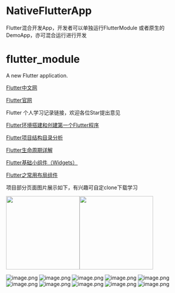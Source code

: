 # NativeFlutterApp
Flutter混合开发App，开发者可以单独运行FlutterModule  或者原生的DemoApp，亦可混合运行进行开发
# flutter_module

A new Flutter application.

[Flutter中文网](https://flutterchina.club/)

[Flutter官网](https://github.com/flutter/flutter)

Flutter 个人学习记录链接，欢迎各位Star提出意见

[Flutter环境搭建和创建第一个Flutter程序](https://www.jianshu.com/p/dcf025dde34c)

[Flutter项目结构目录分析](https://www.jianshu.com/p/759d26c9fcc7)

[Flutter生命周期详解](https://www.jianshu.com/p/00ff0c2b8336)

[Flutter基础小组件（Widgets）](https://www.jianshu.com/p/38660eaa385a)

[Flutter之常用布局组件](https://www.jianshu.com/p/5a01cbc7bee3)

项目部分页面图片展示如下，有兴趣可自定clone下载学习

<img src="https://github.com/wang709693972wei/NativeFlutterApp/blob/master/flutter_module/lib/demo/imageshow/image_show1.png" width="200"><img src="https://github.com/wang709693972wei/NativeFlutterApp/blob/master/flutter_module/lib/demo/imageshow/image_show2.png" width="200">

![image.png](https://github.com/wang709693972wei/NativeFlutterApp/blob/master/flutter_module/lib/demo/imageshow/image_show1.png)
![image.png](https://github.com/wang709693972wei/NativeFlutterApp/blob/master/flutter_module/lib/demo/imageshow/image_show2.png)
![image.png](https://github.com/wang709693972wei/NativeFlutterApp/blob/master/flutter_module/lib/demo/imageshow/image_show3.png)
![image.png](https://github.com/wang709693972wei/NativeFlutterApp/blob/master/flutter_module/lib/demo/imageshow/image_show4.png)
![image.png](https://github.com/wang709693972wei/NativeFlutterApp/blob/master/flutter_module/lib/demo/imageshow/image_show5.png)
![image.png](https://github.com/wang709693972wei/NativeFlutterApp/blob/master/flutter_module/lib/demo/imageshow/image_show6.png)
![image.png](https://github.com/wang709693972wei/NativeFlutterApp/blob/master/flutter_module/lib/demo/imageshow/image_show7.png)
![image.png](https://github.com/wang709693972wei/NativeFlutterApp/blob/master/flutter_module/lib/demo/imageshow/image_show8.png)
![image.png](https://github.com/wang709693972wei/NativeFlutterApp/blob/master/flutter_module/lib/demo/imageshow/image_show9.png)
![image.png](https://github.com/wang709693972wei/NativeFlutterApp/blob/master/flutter_module/lib/demo/imageshow/image_show10.png)
